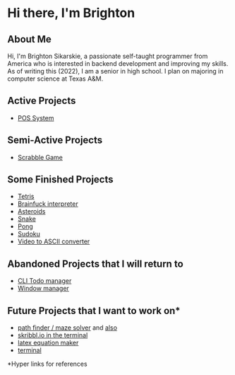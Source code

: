 <h1>Hi there, I'm Brighton</h1>

<h2>About Me</h2>
Hi, I'm Brighton Sikarskie, a passionate self-taught programmer from America who is interested in backend development and improving my skills. As of writing this (2022), I am a senior in high school. I plan on majoring in computer science at Texas A&M.

<h2>Active Projects</h2>

- [POS System](https://github.com/bsikar/pos-system)

<h2>Semi-Active Projects</h2>

- [Scrabble Game](https://github.com/bsikar/scrabble)

<h2>Some Finished Projects</h2>

- [Tetris](https://github.com/bsikar/tetris)
- [Brainfuck interpreter](https://github.com/bsikar/brainfuck)
- [Asteroids](https://github.com/bsikar/asteroids)
- [Snake](https://github.com/bsikar/snake)
- [Pong](https://github.com/bsikar/pong)
- [Sudoku](https://github.com/bsikar/sudoku)
- [Video to ASCII converter](https://github.com/bsikar/video-to-ascii)

<h2>Abandoned Projects that I will return to</h2>

- [CLI Todo manager](https://github.com/bsikar/voodo)
- [Window manager](https://github.com/bsikar/windex)

<h2>Future Projects that I want to work on*</h2>

- [path finder / maze solver](https://github.com/AshishS-1123/Maze-Solver) and [also](https://github.com/ivan-ristovic/maze-pathfinder)
- [skribbl.io in the terminal](https://github.com/elkowar/Termibbl)
- [latex equation maker](https://github.com/marktext/marktext)
- [terminal](https://st.suckless.org/)

*Hyper links for references
